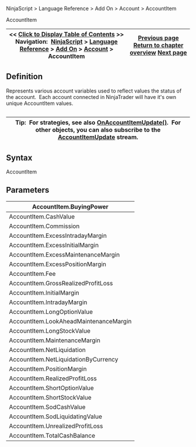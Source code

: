 ﻿
NinjaScript \> Language Reference \> Add On \> Account \> AccountItem

AccountItem

| \<\< [Click to Display Table of Contents](accountitem.md) \>\> **Navigation:**     [NinjaScript](ninjascript.md) \> [Language Reference](language_reference_wip.md) \> [Add On](add_on.md) \> [Account](account_class.md) \> AccountItem | [Previous page](account_class.md) [Return to chapter overview](account_class.md) [Next page](accountitemupdate.md) |
| --- | --- |
## Definition
Represents various account variables used to reflect values the status of the account.  Each account connected in NinjaTrader will have it's own unique AccountItem values.
## 

| Tip:  For strategies, see also [OnAccountItemUpdate()](onaccountitemupdate.md).  For other objects, you can also subscribe to the [AccountItemUpdate](accountitemupdate.md) stream. |
| --- |

## Syntax
AccountItem
 
## Parameters

| AccountItem.BuyingPower |
| --- |
| AccountItem.CashValue |
| AccountItem.Commission |
| AccountItem.ExcessIntradayMargin |
| AccountItem.ExcessInitialMargin |
| AccountItem.ExcessMaintenanceMargin |
| AccountItem.ExcessPositionMargin |
| AccountItem.Fee |
| AccountItem.GrossRealizedProfitLoss |
| AccountItem.InitialMargin |
| AccountItem.IntradayMargin |
| AccountItem.LongOptionValue |
| AccountItem.LookAheadMaintenanceMargin |
| AccountItem.LongStockValue |
| AccountItem.MaintenanceMargin |
| AccountItem.NetLiquidation |
| AccountItem.NetLiquidationByCurrency |
| AccountItem.PositionMargin |
| AccountItem.RealizedProfitLoss |
| AccountItem.ShortOptionValue |
| AccountItem.ShortStockValue |
| AccountItem.SodCashValue |
| AccountItem.SodLiquidatingValue |
| AccountItem.UnrealizedProfitLoss |
| AccountItem.TotalCashBalance |
